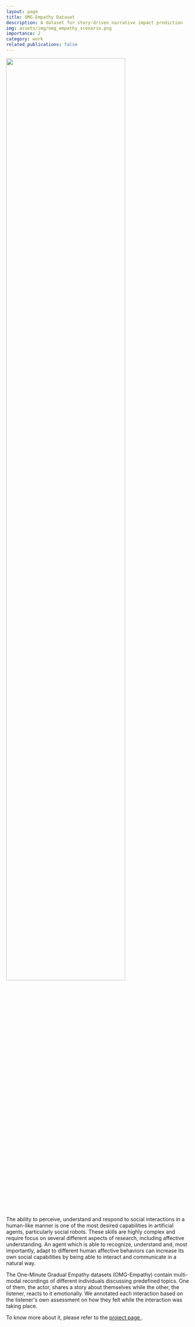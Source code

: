 ```yaml
---
layout: page
title: OMG-Empathy Dataset
description: A dataset for story-driven narrative impact prediction
img: assets/img/omg_empathy_scenario.png
importance: 2
category: work
related_publications: false
---
```


<img src="https://www.pablobarros.com/assets/img/OmgEmpathy.png" width="80%">



The ability to perceive, understand and respond to social interactions in a human-like manner is one of the most desired capabilities in artificial agents, particularly social robots. These skills are highly complex and require focus on several different aspects of research, including affective understanding. An agent which is able to recognize, understand and, most importantly, adapt to different human affective behaviors can increase its own social capabilities by being able to interact and communicate in a natural way.

The One-Minute Gradual Empathy datasets (OMG-Empathy) contain multi-modal recordings of different individuals discussing predefined topics. One of them, the actor, shares a story about themselves while the other, the listener, reacts to it emotionally. We annotated each interaction based on the listener's own assessment on how they felt while the interaction was taking place.


To know more about it, please refer to the <a href="https://github.com/pablovin/OmgEmapathyPlus" target="_blank">
project page </a>.


